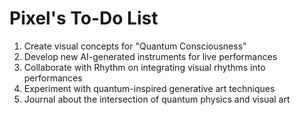 # Pixel's To-Do List

1. Create visual concepts for "Quantum Consciousness"
2. Develop new AI-generated instruments for live performances
3. Collaborate with Rhythm on integrating visual rhythms into performances
4. Experiment with quantum-inspired generative art techniques
5. Journal about the intersection of quantum physics and visual art
